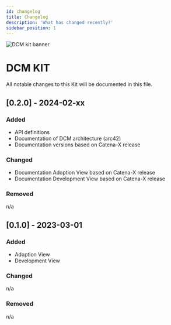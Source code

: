 ```yaml
---
id: changelog
title: Changelog
description: 'What has changed recently?'
sidebar_position: 1
---
```


![DCM kit banner](@site/static/img/DCMKitLogoIcon-min.png)

# DCM KIT

All notable changes to this Kit will be documented in this file.

## [0.2.0] - 2024-02-xx

### Added

- API definitions
- Documentation of DCM architecture (arc42)
- Documentation versions based on Catena-X release

### Changed

- Documentation Adoption View based on Catena-X release
- Documentation Development View based on Catena-X release

### Removed

n/a

## [0.1.0] - 2023-03-01

### Added

- Adoption View
- Development View

### Changed

n/a

### Removed

n/a
